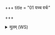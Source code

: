 +++
title = "01 यच्च वर्चः"

+++
<details><summary>मूलम् (WS)</summary>

यच्च वर्चः कन्यासु यच्च हस्तिष्वाहितम् ।  
हिरण्ये गोषु यद्वर्चस्तस्य भक्षीय वर्चसः ॥ १ ॥
</details>